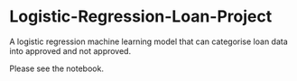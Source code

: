 # Logistic-Regression-Loan-Project
A logistic regression machine learning model that can categorise loan data into approved and not approved.

Please see the notebook.

